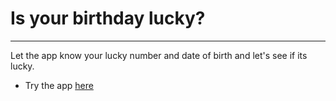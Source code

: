 # Is your birthday lucky?
------------
Let the app know your lucky number and date of birth and let's see if its lucky.

 * Try the app [here](https://is-your-birthdayy-luckyy.netlify.app/)
